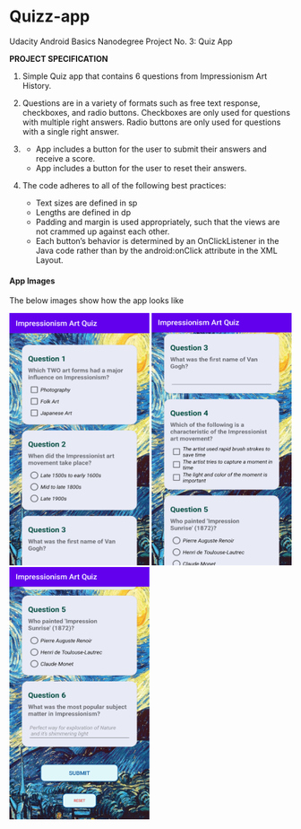 # Quizz-app
Udacity Android Basics Nanodegree Project No. 3: Quiz App

<b>PROJECT SPECIFICATION</b>

1. Simple Quiz app that contains 6 questions from Impressionism Art History. 

2. Questions are in a variety of formats such as free text response, checkboxes, and radio buttons.
   Checkboxes are only used for questions with multiple right answers. Radio buttons are only used 
   for questions with a single right answer.
   
3. - App includes a button for the user to submit their answers and receive a score.
   - App includes a button for the user to reset their answers. 

3. The code adheres to all of the following best practices:
   - Text sizes are defined in sp
   - Lengths are defined in dp
   - Padding and margin is used appropriately, such that the views are not crammed up against each other.
   - Each button’s behavior is determined by an OnClickListener in the Java code rather than by the android:onClick attribute      in the XML Layout.



#### App Images 
The below images show how the app looks like


<img src = "Screenshots/Screenshot_1.png" width="250px" height="450px"> <img src = "Screenshots/Screenshot_2.png" width="250px" height="450px" > <img src = "Screenshots/Screenshot_3.png" width="250px" height="450px" >

